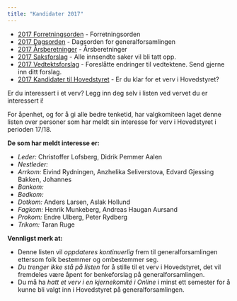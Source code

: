 ```yaml
---
title: "Kandidater 2017"
---
```


* [2017 Forretningsorden](/wiki/online/generalforsamlingen/2017/forretningsorden) - Forretningsorden
* [2017 Dagsorden](/wiki/online/generalforsamlingen/2017/dagsorden) - Dagsorden for generalforsamlingen
* [2017 Årsberetninger](/wiki/online/generalforsamlingen/2017/aarsberetninger) - Årsberetninger
* [2017 Saksforslag](/wiki/online/generalforsamlingen/2017/saksforslag) - Alle innsendte saker vil bli tatt opp.
* [2017 Vedtektsforslag](/wiki/online/generalforsamlingen/2017/vedtekstforslag) - Foreslåtte endringer til vedtektene. Send gjerne inn ditt forslag.
* [2017 Kandidater til Hovedstyret](/wiki/online/generalforsamlingen/2017/valg) - Er du klar for et verv i Hovedstyret?

Er du interessert i et verv? Legg inn deg selv i listen ved vervet du er interessert i!

For åpenhet, og for å gi alle bedre tenketid, har valgkomiteen laget denne listen over personer som har meldt sin interesse for verv i Hovedstyret i perioden 17/18. 

**De som har meldt interesse er:**

* *Leder:* Christoffer Lofsberg, Didrik Pemmer Aalen
* *Nestleder:*
* *Arrkom:* Eivind Rydningen, Anzhelika Seliverstova, Edvard Gjessing Bakken, Johannes  
* *Bankom:*
* *Bedkom:* 
* *Dotkom:* Anders Larsen, Aslak Hollund
* *Fagkom:* Henrik Munkeberg, Andreas Haugan Aursand 
* *Prokom:* Endre Ulberg, Peter Rydberg
* *Trikom:*  Taran Ruge

**Vennligst merk at:**

* Denne listen vil *oppdateres kontinuerlig* frem til generalforsamlingen ettersom folk bestemmer og ombestemmer seg.
* *Du trenger ikke stå på listen* for å stille til et verv i Hovedstyret, det vil fremdeles være åpent for benkeforslag på generalforsamlingen.
* Du må ha *hatt et verv i en kjernekomité i Online* i minst ett semester for å kunne bli valgt inn i Hovedstyret på generalforsamlingen.